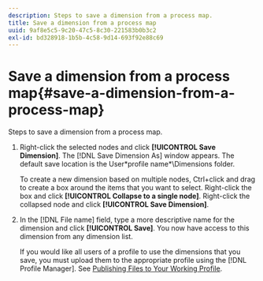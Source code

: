 ```yaml
---
description: Steps to save a dimension from a process map.
title: Save a dimension from a process map
uuid: 9af8e5c5-9c20-47c5-8c30-221583b0b3c2
exl-id: bd328918-1b5b-4c58-9d14-693f92e88c69
---
```

# Save a dimension from a process map{#save-a-dimension-from-a-process-map}

Steps to save a dimension from a process map.

1. Right-click the selected nodes and click **[!UICONTROL Save Dimension]**. The [!DNL Save Dimension As] window appears. The default save location is the User\*profile name*\Dimensions folder.

   To create a new dimension based on multiple nodes, Ctrl+click and drag to create a box around the items that you want to select. Right-click the box and click **[!UICONTROL Collapse to a single node]**. Right-click the collapsed node and click **[!UICONTROL Save Dimension]**. 

1. In the [!DNL File name] field, type a more descriptive name for the dimension and click **[!UICONTROL Save]**. You now have access to this dimension from any dimension list.

   If you would like all users of a profile to use the dimensions that you save, you must upload them to the appropriate profile using the [!DNL Profile Manager]. See [Publishing Files to Your Working Profile](../../../../home/c-get-started/c-admin-intrf/c-prof-mgr/t-pub-files-wkg-prof.md#task-a0106e010c834d16bd60eef4721b6af9).
